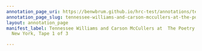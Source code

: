 ```yaml
---
annotation_page_uri: https://benwbrum.github.io/hrc-test/annotations/tennessee-williams-and-carson-mccullers-at-the-poetry-center-ymha-new-york-tape-1-of-3-canvas-1-superimposition.json
annotation_page_slug: tennessee-williams-and-carson-mccullers-at-the-poetry-center-ymha-new-york-tape-1-of-3-canvas-1-superimposition
layout: annotation_page
manifest_label: Tennessee Williams and Carson McCullers at  The Poetry Center, YMHA,
  New York, Tape 1 of 3

---
```

